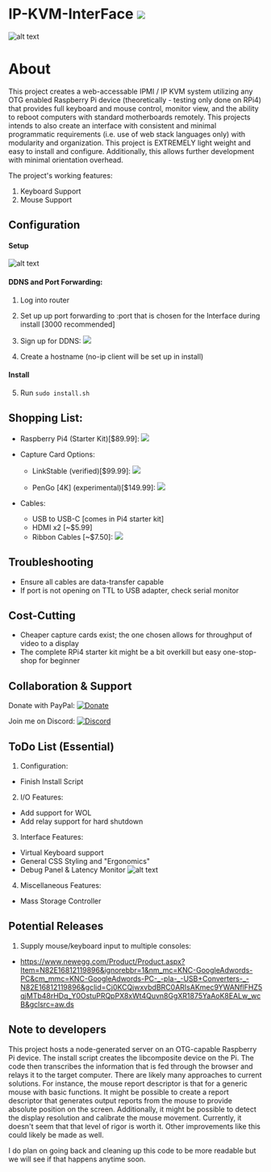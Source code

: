 # IP-KVM-InterFace ![](https://img.shields.io/badge/version-1.0.0-yellow.svg)

![alt text](https://github.com/SterlingButters/ip-kvm-interface/blob/master/Examples/Example.gif)

# About
This project creates a web-accessable IPMI / IP KVM system utilizing any OTG enabled
Raspberry Pi device (theoretically - testing only done on RPi4) that provides full keyboard and mouse control,
monitor view, and the ability to reboot computers with standard motherboards
remotely. This projects intends to also create an interface with consistent
and minimal programmatic requirements (i.e. use of web stack languages only) with modularity and organization.
This project is EXTREMELY light weight and easy to install and configure. Additionally, this allows further
development with minimal orientation overhead.

The project's working features:
1) Keyboard Support
2) Mouse Support

## Configuration
#### Setup
![alt text](https://github.com/SterlingButters/ip-kvm-interface/blob/dev/configuration/setup.png)

#### DDNS and Port Forwarding:
1) Log into router

2) Set up up port forwarding to <RPi-ipAddress>:port that is chosen for the Interface during install
  [3000 recommended]

3) Sign up for DDNS: [![](https://img.shields.io/badge/No--IP-signup-ff69b4.svg)](https://www.noip.com)

4) Create a hostname (no-ip client will be set up in install)

#### Install
5) Run `sudo install.sh`

## Shopping List:
  - Raspberry Pi4 (Starter Kit)[$89.99]:
  [![](https://img.shields.io/badge/amazon-buy-blue.svg)](https://www.amazon.com/CanaKit-Raspberry-4GB-Basic-Starter/dp/B07VYC6S56/ref=sr_1_1?keywords=rpi+4+starter+kit&qid=1574491331&s=electronics&sr=1-1)

  - Capture Card Options:
    - LinkStable (verified)[$99.99]:
    [![](https://img.shields.io/badge/amazon-buy-blue.svg)](https://www.amazon.com/LinkStable-Streaming-Recorder-Gameplayer-Compatible/dp/B073PXDKFR/ref=sr_1_3?s=electronics&ie=UTF8&qid=1539175400&sr=1-3&keywords=linkstable+capture+card)

    - PenGo [4K] (experimental)[$149.99]:
    [![](https://img.shields.io/badge/amazon-buy-blue.svg)](https://www.amazon.com/gp/product/B07BGXVGLS/ref=ox_sc_act_title_1?smid=A39P3WP927BTL5&psc=1)

  - Cables:
    - USB to USB-C [comes in Pi4 starter kit]
    - HDMI x2 [~$5.99]
    - Ribbon Cables [~$7.50]:
    [![](https://img.shields.io/badge/amazon-buy-blue.svg)](https://www.amazon.com/Kuman-Breadboard-Arduino-Raspberry-Multicolored/dp/B01BV3Z342/ref=sr_1_8_sspa?s=electronics&ie=UTF8&qid=1539227097&sr=1-8-spons&keywords=rpi+ribbon+cable+variety+pack&psc=1)

## Troubleshooting
- Ensure all cables are data-transfer capable
- If port is not opening on TTL to USB adapter, check serial monitor

## Cost-Cutting
  - Cheaper capture cards exist; the one chosen allows for throughput of video to a display
  - The complete RPi4 starter kit might be a bit overkill but easy one-stop-shop for beginner

## Collaboration & Support
Donate with PayPal:
[![Donate](https://img.shields.io/badge/Donate-PayPal-green.svg)](https://paypal.me/sterlingbutters)

Join me on Discord:
[![Discord](https://img.shields.io/discord/102860784329052160.svg)](https://discord.gg/uSTr7DZ)

## ToDo List (Essential)
1) Configuration:
  - Finish Install Script

2) I/O Features:
  - Add support for WOL
  - Add relay support for hard shutdown

3) Interface Features:
  - Virtual Keyboard support
  - General CSS Styling and "Ergonomics"
  - Debug Panel & Latency Monitor
  ![alt text](https://github.com/SterlingButters/ip-kvm-interface/blob/master/Latency.gif)

4) Miscellaneous Features:
  - Mass Storage Controller

## Potential Releases

1) Supply mouse/keyboard input to multiple consoles:
  - https://www.newegg.com/Product/Product.aspx?Item=N82E16812119896&ignorebbr=1&nm_mc=KNC-GoogleAdwords-PC&cm_mmc=KNC-GoogleAdwords-PC-_-pla-_-USB+Converters-_-N82E16812119896&gclid=Cj0KCQjwxvbdBRC0ARIsAKmec9YWANflFHZ5qjMTb48rHDq_Y0OstuPRQpPX8xWt4Quvn8GgXR1875YaAoK8EALw_wcB&gclsrc=aw.ds

## Note to developers
This project hosts a node-generated server on an OTG-capable Raspberry Pi device. The install script creates the libcomposite device on the Pi. The code then transcribes the information that is fed through the browser and relays it to the target computer. There are likely many approaches to current solutions. For instance, the mouse report descriptor is that for a generic mouse with basic functions. It might be possible to create a report descriptor that generates output reports from the mouse to provide absolute position on the screen. Additionally, it might be possible to detect the display resolution and calibrate the mouse movement. Currently, it doesn't seem that that level of rigor is worth it. Other improvements like this could likely be made as well.

I do plan on going back and cleaning up this code to be more readable but we will see if that happens anytime soon.
